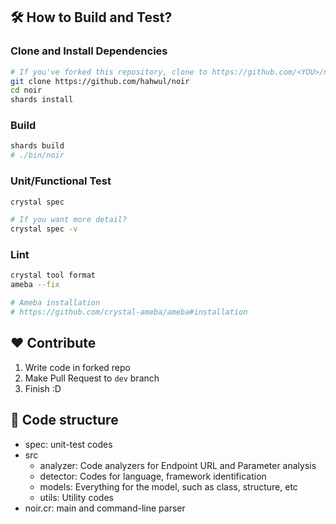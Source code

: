 ## 🛠️ How to Build and Test?
### Clone and Install Dependencies
```bash
# If you've forked this repository, clone to https://github.com/<YOU>/noir
git clone https://github.com/hahwul/noir
cd noir
shards install
```

### Build
```bash
shards build
# ./bin/noir
```

### Unit/Functional Test
```bash
crystal spec

# If you want more detail?
crystal spec -v
```

### Lint
```bash
crystal tool format
ameba --fix

# Ameba installation
# https://github.com/crystal-ameba/ameba#installation
```

## ❤️ Contribute
1. Write code in forked repo
2. Make Pull Request to `dev` branch
3. Finish :D

## 🧭 Code structure
- spec: unit-test codes
- src
  - analyzer: Code analyzers for Endpoint URL and Parameter analysis
  - detector: Codes for language, framework identification 
  - models: Everything for the model, such as class, structure, etc
  - utils: Utility codes
- noir.cr: main and command-line parser
